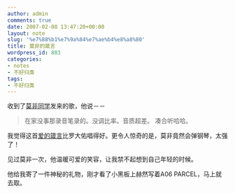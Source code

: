 ```yaml
---
author: admin
comments: true
date: 2007-02-08 13:47:20+00:00
layout: note
slug: '%e7%88%b1%e7%9a%84%e7%ae%b4%e8%a8%80'
title: 莫非的箴言
wordpress_id: 803
categories:
- notes
- 不好归类
tags:
- 不好归类
---
```


收到了[莫非同学](http://motalk.yculblog.com/)发来的歌，他说－－




<blockquote>
在家没事那录音笔录的。没调比率。音质超差。
凑合听哈哈。</blockquote>



我觉得这首[爱的箴言](http://www.wangpei.net/blog/wp-content/uploads/2007/02/loveproverb.MP3)比罗大佑唱得好。更令人惊奇的是，莫非竟然会弹钢琴，太强了！

见过莫非一次，他温暖可爱的笑容，让我禁不起想到自己年轻的时候。

他给我寄了一件神秘的礼物，刚才看了小黑板上赫然写着A06 PARCEL，马上就去取。
